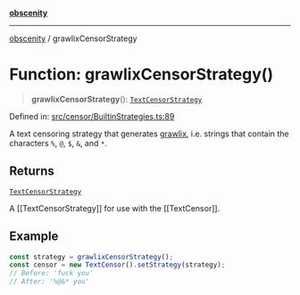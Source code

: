 [**obscenity**](../README.md)

***

[obscenity](../README.md) / grawlixCensorStrategy

# Function: grawlixCensorStrategy()

> **grawlixCensorStrategy**(): [`TextCensorStrategy`](../type-aliases/TextCensorStrategy.md)

Defined in: [src/censor/BuiltinStrategies.ts:89](https://github.com/jo3-l/obscenity/blob/907e5d7d34bb29e7d66f262535368ae2d124a8eb/src/censor/BuiltinStrategies.ts#L89)

A text censoring strategy that generates
[grawlix](https://www.merriam-webster.com/words-at-play/grawlix-symbols-swearing-comic-strips),
i.e. strings that contain the characters `%`, `@`, `$`, `&`, and `*`.

## Returns

[`TextCensorStrategy`](../type-aliases/TextCensorStrategy.md)

A [[TextCensorStrategy]] for use with the [[TextCensor]].

## Example

```typescript
const strategy = grawlixCensorStrategy();
const censor = new TextCensor().setStrategy(strategy);
// Before: 'fuck you'
// After: '%@&* you'
```
